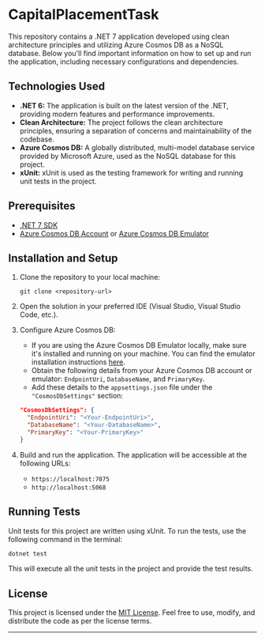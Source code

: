 # CapitalPlacementTask

This repository contains a .NET 7 application developed using clean architecture principles and utilizing Azure Cosmos DB as a NoSQL database. Below you'll find important information on how to set up and run the application, including necessary configurations and dependencies.

## Technologies Used

- **.NET 6:** The application is built on the latest version of the .NET, providing modern features and performance improvements.
- **Clean Architecture:** The project follows the clean architecture principles, ensuring a separation of concerns and maintainability of the codebase.
- **Azure Cosmos DB:** A globally distributed, multi-model database service provided by Microsoft Azure, used as the NoSQL database for this project.
- **xUnit:** xUnit is used as the testing framework for writing and running unit tests in the project.

## Prerequisites

- [.NET 7 SDK](https://dotnet.microsoft.com/download/dotnet/7.0)
- [Azure Cosmos DB Account](https://azure.microsoft.com/en-us/services/cosmos-db/) or [Azure Cosmos DB Emulator](https://docs.microsoft.com/en-us/azure/cosmos-db/local-emulator)

## Installation and Setup

1. Clone the repository to your local machine:

   ```
   git clone <repository-url>
   ```

2. Open the solution in your preferred IDE (Visual Studio, Visual Studio Code, etc.).

3. Configure Azure Cosmos DB:
   - If you are using the Azure Cosmos DB Emulator locally, make sure it's installed and running on your machine. You can find the emulator installation instructions [here](https://docs.microsoft.com/en-us/azure/cosmos-db/local-emulator).
   - Obtain the following details from your Azure Cosmos DB account or emulator: `EndpointUri`, `DatabaseName`, and `PrimaryKey`.
   - Add these details to the `appsettings.json` file under the `"CosmosDbSettings"` section:

   ```json
   "CosmosDbSettings": {
     "EndpointUri": "<Your-EndpointUri>",
     "DatabaseName": "<Your-DatabaseName>",
     "PrimaryKey": "<Your-PrimaryKey>"
   }
   ```

4. Build and run the application. The application will be accessible at the following URLs:
   - `https://localhost:7075`
   - `http://localhost:5068`

## Running Tests

Unit tests for this project are written using xUnit. To run the tests, use the following command in the terminal:

```bash
dotnet test
```

This will execute all the unit tests in the project and provide the test results.

## License

This project is licensed under the [MIT License](LICENSE). Feel free to use, modify, and distribute the code as per the license terms.

---
